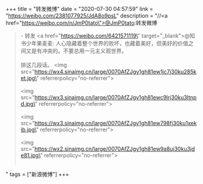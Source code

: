 +++
title = "转发微博"
date = "2020-07-30 04:57:59"
link = "https://weibo.com/2381077925/JdA8o9psL"
description = "//<a href=\"https://weibo.com/n/JmP0tato\">@JmP0tato</a>:转发微博<br><blockquote> - 转发 <a href=\"https://weibo.com/6421571119\" target=\"_blank\">@知书少年果麦麦</a>: 人心隐藏着整个世界的败坏，也藏着美好，但美好的价值之间又是有冲突的。不要总用一元主义观世界。<br><br>排这几段话。 <img src=\"https://wx4.sinaimg.cn/large/0070AfZJgy1gh81ew1jc7j30ku285ket.jpg\" referrerpolicy=\"no-referrer\"><br><br><img src=\"https://wx3.sinaimg.cn/large/0070AfZJgy1gh81ewc9lrj30ku3ltnpd.jpg\" referrerpolicy=\"no-referrer\"><br><br><img src=\"https://wx3.sinaimg.cn/large/0070AfZJgy1gh81ew798fj30ku1xekib.jpg\" referrerpolicy=\"no-referrer\"><br><br><img src=\"https://wx2.sinaimg.cn/large/0070AfZJgy1gh81ew9a8uj30ku3jde81.jpg\" referrerpolicy=\"no-referrer\"><br><br></blockquote>"
tags = ["新浪微博"]
+++
